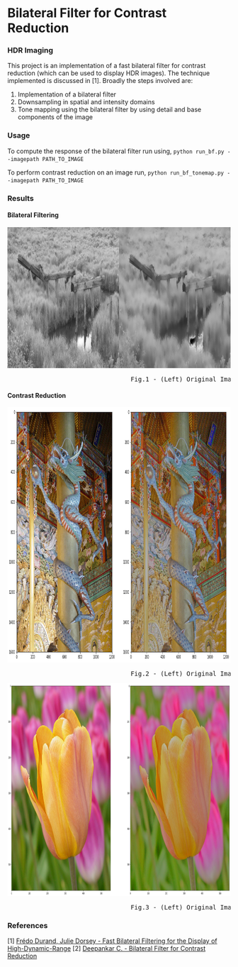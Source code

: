 # Bilateral Filter for Contrast Reduction

### HDR Imaging

This project is an implementation of a fast bilateral filter for contrast reduction (which can be used to display HDR images). The technique implemented is discussed in [1]. Broadly the steps involved are:
1. Implementation of a bilateral filter
2. Downsampling in spatial and intensity domains
3. Tone mapping using the bilateral filter by using detail and base components of the image 

### Usage

To compute the response of the bilateral filter run using,
`python run_bf.py --imagepath PATH_TO_IMAGE`

To perform contrast reduction on an image run,
`python run_bf_tonemap.py --imagepath PATH_TO_IMAGE`

### Results

#### Bilateral Filtering

<img src="/images/swamp.jpg" alt="(Left) Original Image (Right) Filtered Image" width="1200" height="318">
<pre>
                                 Fig.1 - (Left) Original Image (Right) Filtered Image </pre>

#### Contrast Reduction

<img src="/images/dragon.png" alt="(Left) Original Image (Right) Filtered Image" width="952" height="576">
<pre>
                                 Fig.2 - (Left) Original Image (Right) Filtered Image </pre>
                  
<img src="/images/tulip.png" alt="(Left) Original Image (Right) Filtered Image" width="1000" height="480">
<pre>
                                 Fig.3 - (Left) Original Image (Right) Filtered Image </pre>

### References

[1] [Frédo Durand, Julie Dorsey - Fast Bilateral Filtering for the Display of High-Dynamic-Range](https://people.csail.mit.edu/fredo/PUBLI/Siggraph2002/DurandBilateral.pdf)
[2] [Deepankar C. - Bilateral Filter for Contrast Reduction](https://deepankarc.github.io//bilateral-filter/)
